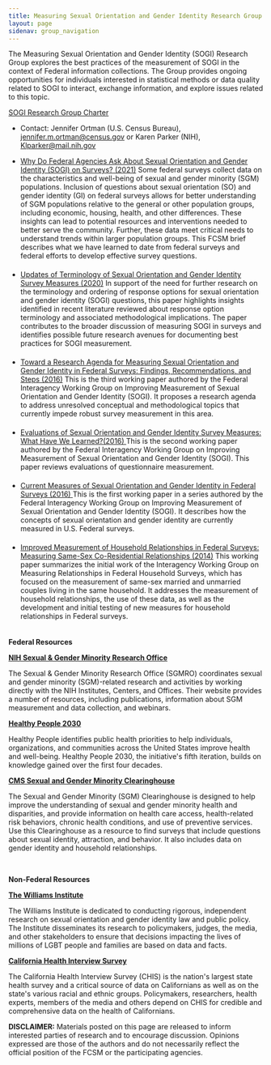 ```yaml
---
title: Measuring Sexual Orientation and Gender Identity Research Group
layout: page
sidenav: group_navigation
---
```

<p>The Measuring Sexual Orientation and Gender Identity (SOGI) Research Group explores the best practices of the measurement of SOGI in the context of Federal information collections. The Group provides ongoing opportunities for individuals interested in statistical methods or data quality related to SOGI to interact, exchange information, and explore issues related to this topic.</p>

<p><a href="{{site.baseurl}}/assets/files/docs/SOGI_RG_Charter.pdf">SOGI Research Group Charter</a></p>

<ul>
  <li>Contact: Jennifer Ortman (U.S. Census Bureau), <a href="mailto:jennifer.m.ortman@census.gov">jennifer.m.ortman@census.gov</a> or Karen Parker (NIH), <a href="mailto:Klparker@mail.nih.gov">Klparker@mail.nih.gov</a></li>
</ul>
<ul>
  <li style="padding-bottom: 20px;" ><a href="{{site.baseurl}}/assets/files/docs/FCSM 21 01 062221.pdf" target="_blank"> Why Do Federal Agencies Ask About Sexual Orientation and Gender Identity (SOGI) on Surveys? (2021)</a> Some federal surveys collect data on the characteristics and well-being of sexual and gender minority (SGM) populations. Inclusion of questions about sexual orientation (SO) and gender identity (GI) on federal surveys allows for better understanding of SGM populations relative to the general or other population groups, including economic, housing, health, and other differences. These insights can lead to potential resources and interventions needed to better serve the community. Further, these data meet critical needs to understand trends within larger population groups.  This FCSM brief describes what we have learned to date from federal surveys and federal efforts to develop effective survey questions.</li>

  <li style="padding-bottom: 20px;" ><a href="{{site.baseurl}}/assets/files/docs/FCSM_SOGI_Terminology_FY20_Report_FINAL.pdf" target="_blank">Updates of Terminology of Sexual Orientation and Gender Identity Survey Measures (2020)</a>
      In support of the need for further research on the terminology and ordering of response options for sexual orientation and gender identity (SOGI) questions, this paper highlights insights identified in recent literature reviewed about response option terminology and associated methodological implications. The paper contributes to the broader discussion of measuring SOGI in surveys and identifies possible future research avenues for documenting best practices for SOGI measurement.</li>

  <li style="padding-bottom: 20px;"><a href="{{site.baseurl}}/assets/files/docs/SOGI_Research_Agenda_Final_Report_20161020.pdf" target="_blank">Toward a Research Agenda for Measuring Sexual Orientation and Gender Identity in Federal Surveys: Findings, Recommendations, and Steps (2016)</a>
  This is the third working paper authored by the Federal Interagency Working Group on Improving Measurement of Sexual Orientation and Gender Identity (SOGI). It proposes a research agenda to address unresolved conceptual and methodological topics that currently impede robust survey measurement in this area.</li>

  <li style="padding-bottom: 20px;"><a href="{{site.baseurl}}/assets/files/docs/Evaluations_of_SOGI_Questions_20160923.pdf" target="_blank">Evaluations of Sexual Orientation and Gender Identity Survey Measures: What Have We Learned?(2016) </a>
  This is the second working paper authored by the Federal Interagency Working Group on Improving Measurement of Sexual Orientation and Gender Identity (SOGI). This paper reviews evaluations of questionnaire measurement.</li>

  <li style="padding-bottom: 20px;"><a href="{{site.baseurl}}/assets/files/docs/current_measures_20160812.pdf" target="_blank">Current Measures of Sexual Orientation and Gender Identity in Federal Surveys (2016) </a>
  This is the first working paper in a series authored by the Federal Interagency Working Group on Improving Measurement of Sexual Orientation and Gender Identity (SOGI). It describes how the concepts of sexual orientation and gender identity are currently measured in U.S. Federal surveys.</li>

  <li style="padding-bottom: 20px;"><a href="{{site.baseurl}}/assets/files/docs/MRFHS_StatisticalPolicyWorkingPaper201408.pdf" target="_blank">Improved Measurement of Household Relationships in Federal Surveys: Measuring Same-Sex Co-Residential Relationships (2014)</a>
This working paper summarizes the initial work of the Interagency Working Group on Measuring Relationships in Federal Household Surveys, which has focused on the measurement of same-sex married and unmarried couples living in the same household. It addresses the measurement of household relationships, the use of these data, as well as the development and initial testing of new measures for household relationships in Federal surveys.</li>
</ul>

<p><strong>Federal Resources</strong></p>

<p><a href="https://dpcpsi.nih.gov/sgmro"><strong>NIH Sexual &amp; Gender Minority Research Office</strong></a></p>

<p>The Sexual &amp; Gender Minority Research Office (SGMRO) coordinates sexual and gender minority (SGM)-related research and activities by working directly with the NIH Institutes, Centers, and Offices. Their website provides a number of resources, including publications, information about SGM measurement and data collection, and webinars.</p>

<p><a href="https://health.gov/healthypeople"><strong>Healthy People 2030</strong></a></p>

<p>Healthy People identifies public health priorities to help individuals, organizations, and communities across the United States improve health and well-being. Healthy People 2030, the initiative's fifth iteration, builds on knowledge gained over the first four decades.</p>

<p><a href="https://www.cms.gov/About-CMS/Agency-Information/OMH/resource-center/hcps-and-researchers/data-tools/sgm-clearinghouse"><strong>CMS Sexual and Gender Minority Clearinghouse</strong></a></p>

<p>The Sexual and Gender Minority (SGM) Clearinghouse is designed to help improve the understanding of sexual and gender minority health and disparities, and provide information on health care access, health-related risk behaviors, chronic health conditions, and use of preventive services. Use this Clearinghouse as a resource to find surveys that include questions about sexual identity, attraction, and behavior. It also includes data on gender identity and household relationships.</p>

<p>&nbsp;</p>

<p><strong>Non-Federal Resources</strong></p>

<p><a href="https://williamsinstitute.law.ucla.edu/about/who-we-are/"><strong>The Williams Institute</strong></a></p>

<p>The Williams Institute is dedicated to conducting rigorous, independent research on sexual orientation and gender identity law and public policy. The Institute disseminates its research to policymakers, judges, the media, and other stakeholders to ensure that decisions impacting the lives of millions of LGBT people and families are based on data and facts.</p>

<p><a href="http://healthpolicy.ucla.edu/chis/Pages/default.aspx"><strong>California Health Interview Survey</strong></a></p>

<p>The California Health Interview Survey (CHIS) is the nation's largest state health survey and a critical source of data on Californians as well as on the state's various racial and ethnic groups. Policymakers, researchers, health experts, members of the media and others depend on CHIS for credible and comprehensive data on the health of Californians.</p>


<!-- GOES ON THE DATA QUALITY PAGE!!!!!!!
<ul>
  <li><a href="../../assets/docs/Transparent_Reporting_FCSM_19_01_092719.pdf" target="_blank">Transparent Reporting for Integrated Data Quality</a>: Practices of Seven Federal Statistical Agencies (2019)</li>

  <li><a href="../../assets/docs/Quality_Integrated_Data.pdf" target="_blank">Transparent Quality Reporting in the Integration of Multiple Data Sources</a>: A Progress Report (2018)</li>

  <li> <a href="../../assets/docs/Workshop_Summary.pdf" target="_blank">Findings from the Integrated Data Workshops hosted by the Federal Committee on Statistical Methodology and Washington Statistical Society (2018)</a> </li>

  <li> <a href="https://www.mathematica.org/our-publications-and-findings/publications/transparency-in-the-reporting-of-quality-for-integrated-data-a-review-of-international-standards">Transparency in the Reporting of Quality for Integrated Data</a>: A Review of International Standards and Guidelines (2018) </li>

  <li><a href="../../assets/docs/DataQualityAssessmentTool.pdf" target="_blank">Data Quality Assessment Tool for Administrative Data (2013)</a></li>

</ul>-->
<p><b>DISCLAIMER:</b> Materials posted on this page are released to inform interested parties of research and to encourage discussion. Opinions expressed are those of the authors and do not necessarily reflect the official position of the FCSM or the participating agencies.</p>
